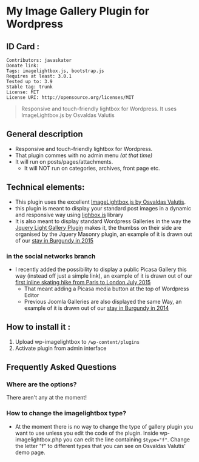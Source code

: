 # My Image Gallery Plugin for Wordpress

## ID Card :

    Contributors: javaskater
    Donate link:
    Tags: imagelightbox.js, bootstrap.js
    Requires at least: 3.0.1
    Tested up to: 3.9
    Stable tag: trunk
    License: MIT
    License URI: http://opensource.org/licenses/MIT


> Responsive and touch-friendly lightbox for Wordpress.
> It uses ImageLightbox.js by Osvaldas Valutis

## General description

* Responsive and touch-friendly lightbox for Wordpress.
* That plugin commes with no admin menu _(at that time)_
* It will run on posts/pages/attachments.
  * It will NOT run on categories, archives, front page etc.

## Technical elements:

* This plugin uses the excellent [ImageLightbox.js by Osvaldas Valutis](http://osvaldas.info/image-lightbox-responsive-touch-friendly).
* this plugin is meant to display your standard post images in a dynamic and responsive way using [lighbox.js](http://osvaldas.info/image-lightbox-responsive-touch-friendly) library
* It is also meant to display standard Wordpress Galleries in the way the [Jquery Light Gallery Plugin](http://sachinchoolur.github.io/lightGallery/) makes it, the thumbss on their side are organised by the Jquery Masonry plugin, an example of it is drawn out of our [stay in Burgundy in 2015](http://rsmontreuil.fr/rando-bourgogne/)

### in the social networks branch

* I recently added the possibility to display a public Picasa Gallery this way (instead off just a simple link), an example of it is drawn out of our [first inline skating hike from Paris to London July 2015](http://rsmontreuil.fr/le-paris-londres-cest-parti/)
  * That meant adding a Picasa media button at the top of Wordpress Editor
  * Previous Joomla Galleries are also displayed the same Way, an example of it is drawn out of our [stay in Burgundy in 2014](http://rsmontreuil.fr/bourgogne-le-cru-2014/)


## How to install it :

1. Upload wp-imagelightbox to `/wp-content/plugins`
2. Activate plugin from admin interface


## Frequently Asked Questions

### Where are the options?

There aren't any at the moment!

### How to change the imagelightbox type?

* At the moment there is no way to change the type of gallery plugin you want to use unless you edit the code of the plugin. Inside wp-imagelightbox.php you can edit the line containing `$type="f"`. Change the letter "f" to different types that you can see on Osvaldas Valutis' demo page.
